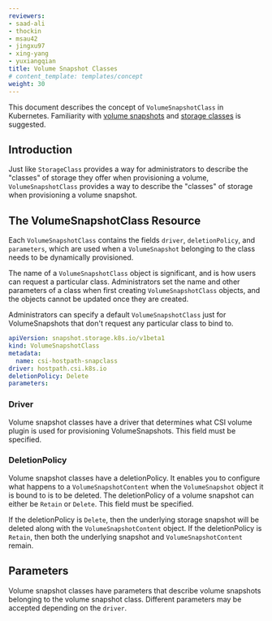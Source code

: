 ```yaml
---
reviewers:
- saad-ali
- thockin
- msau42
- jingxu97
- xing-yang
- yuxiangqian
title: Volume Snapshot Classes
# content_template: templates/concept
weight: 30
---
```


<!-- overview -->

This document describes the concept of `VolumeSnapshotClass` in Kubernetes. Familiarity
with [volume snapshots](/docs/concepts/storage/volume-snapshots/) and
[storage classes](/docs/concepts/storage/storage-classes) is suggested.




<!-- body -->

## Introduction

Just like `StorageClass` provides a way for administrators to describe the "classes"
of storage they offer when provisioning a volume, `VolumeSnapshotClass` provides a
way to describe the "classes" of storage when provisioning a volume snapshot.

## The VolumeSnapshotClass Resource

Each `VolumeSnapshotClass` contains the fields `driver`, `deletionPolicy`, and `parameters`,
which are used when a `VolumeSnapshot` belonging to the class needs to be
dynamically provisioned.

The name of a `VolumeSnapshotClass` object is significant, and is how users can
request a particular class. Administrators set the name and other parameters
of a class when first creating `VolumeSnapshotClass` objects, and the objects cannot
be updated once they are created.

Administrators can specify a default `VolumeSnapshotClass` just for VolumeSnapshots
that don't request any particular class to bind to.

```yaml
apiVersion: snapshot.storage.k8s.io/v1beta1
kind: VolumeSnapshotClass
metadata:
  name: csi-hostpath-snapclass
driver: hostpath.csi.k8s.io 
deletionPolicy: Delete
parameters:
```

### Driver

Volume snapshot classes have a driver that determines what CSI volume plugin is
used for provisioning VolumeSnapshots. This field must be specified.

### DeletionPolicy

Volume snapshot classes have a deletionPolicy. It enables you to configure what happens to a `VolumeSnapshotContent` when the `VolumeSnapshot` object it is bound to is to be deleted. The deletionPolicy of a volume snapshot can either be `Retain` or `Delete`. This field must be specified.

If the deletionPolicy is `Delete`, then the underlying storage snapshot will be deleted along with the `VolumeSnapshotContent` object. If the deletionPolicy is `Retain`, then both the underlying snapshot and `VolumeSnapshotContent` remain.

## Parameters

Volume snapshot classes have parameters that describe volume snapshots belonging to
the volume snapshot class. Different parameters may be accepted depending on the
`driver`.



